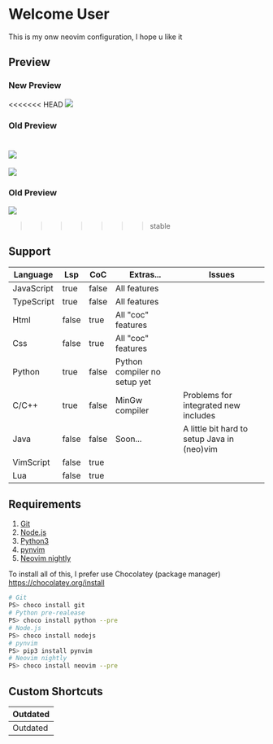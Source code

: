 # Welcome User
This is my onw neovim configuration, I hope u like it

## Preview

### New Preview
<<<<<<< HEAD
![](https://github.com/sssimxn/nvim4win/blob/dev/newpreview.png)

### Old Preview
![](https://github.com/sssimxn/nvim4win/blob/dev/preview.png)
=======
![](https://github.com/sssimxn/nvim4win/blob/stable/newpreview.png)

### Old Preview
![](https://github.com/sssimxn/nvim4win/blob/stable/preview.png)
>>>>>>> stable

## Support

<table>
	<thead>
		<tr>
			<th>Language</th>
			<th>Lsp</th>
			<th>CoC</th>
			<th>Extras...</th>
			<th>Issues</th>
		</tr>
	</thead>
	<tbody>
		<tr>
			<td>JavaScript</td>
			<td>true</td>
			<td>false</td>
			<td>All features</td>
			<td></td>
		</tr>
		<tr>
			<td>TypeScript</td>
			<td>true</td>
			<td>false</td>
			<td>All features</td>
			<td></td>
		</tr>
		<tr>
			<td>Html</td>
			<td>false</td>
			<td>true</td>
			<td>All "coc" features</td>
			<td></td>
		</tr>
		<tr>
			<td>Css</td>
			<td>false</td>
			<td>true</td>
			<td>All "coc" features</td>
			<td></td>
		</tr>
		<tr>
			<td>Python</td>
			<td>true</td>
			<td>false</td>
			<td>Python compiler no setup yet</td>
			<td></td>
		</tr>
		<tr>
			<td>C/C++</td>
			<td>true</td>
			<td>false</td>
			<td>MinGw compiler</td>
			<td>Problems for integrated new includes</td>
		</tr>
		<tr>
			<td>Java</td>
			<td>false</td>
			<td>false</td>
			<td>Soon...</td>
			<td>A little bit hard to setup Java in (neo)vim</td>
		</tr>
		<tr>
			<td>VimScript</td>
			<td>false</td>
			<td>true</td>
			<td></td>
			<td></td>
		</tr>
		<tr>
			<td>Lua</td>
			<td>false</td>
			<td>true</td>
			<td></td>
			<td></td>
		</tr>
	</tbody>
</table>

## Requirements

1. [Git](https://git-scm.com/downloads)
2. [Node.js](https://nodejs.org/es/download/)
3. [Python3](https://www.python.org/downloads/) 
4. [pynvim](https://github.com/neovim/pynvim) 
5. [Neovim nightly](https://github.com/neovim/neovim/releases/tag/nightly)

To install all of this, I prefer use Chocolatey (package manager)
https://chocolatey.org/install
```bash
# Git
PS> choco install git
# Python pre-realease
PS> choco install python --pre 
# Node.js
PS> choco install nodejs
# pynvim
PS> pip3 install pynvim
# Neovim nightly
PS> choco install neovim --pre 
```

## Custom Shortcuts

<table>
	<thead>
		<tr>
			<th>Outdated</th>
		</tr>
	</thead>
	<tbody>
		<tr>
			<td>Outdated</td>
		</tr>
	</tbody>
</table>
